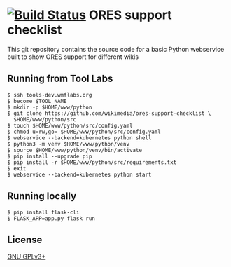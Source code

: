 [![Build Status](https://travis-ci.org/wikimedia/ores-support-checklist.svg?branch=master)](https://travis-ci.org/wikimedia/ores-support-checklist)
ORES support checklist
=========================

This git repository contains the source code for a basic Python webservice
built to show ORES support for different wikis

Running from Tool Labs
-----

```
$ ssh tools-dev.wmflabs.org
$ become $TOOL_NAME
$ mkdir -p $HOME/www/python
$ git clone https://github.com/wikimedia/ores-support-checklist \
  $HOME/www/python/src
$ touch $HOME/www/python/src/config.yaml
$ chmod u=rw,go= $HOME/www/python/src/config.yaml
$ webservice --backend=kubernetes python shell
$ python3 -m venv $HOME/www/python/venv
$ source $HOME/www/python/venv/bin/activate
$ pip install --upgrade pip
$ pip install -r $HOME/www/python/src/requirements.txt
$ exit
$ webservice --backend=kubernetes python start
```

Running locally
-----

```
$ pip install flask-cli
$ FLASK_APP=app.py flask run
```

License
-------
[GNU GPLv3+](//www.gnu.org/copyleft/gpl.html "GNU GPLv3+")
